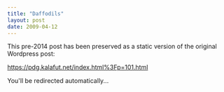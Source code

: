 ```yaml
---
title: "Daffodils"
layout: post
date: 2009-04-12
---
```


This pre-2014 post has been preserved as a static version of the original Wordpress post:

https://pdg.kalafut.net/index.html%3Fp=101.html

You'll be redirected automatically...

<head>
  <meta http-equiv="refresh" content="5;url=https://pdg.kalafut.net/index.html%3Fp=101.html">
</head>

